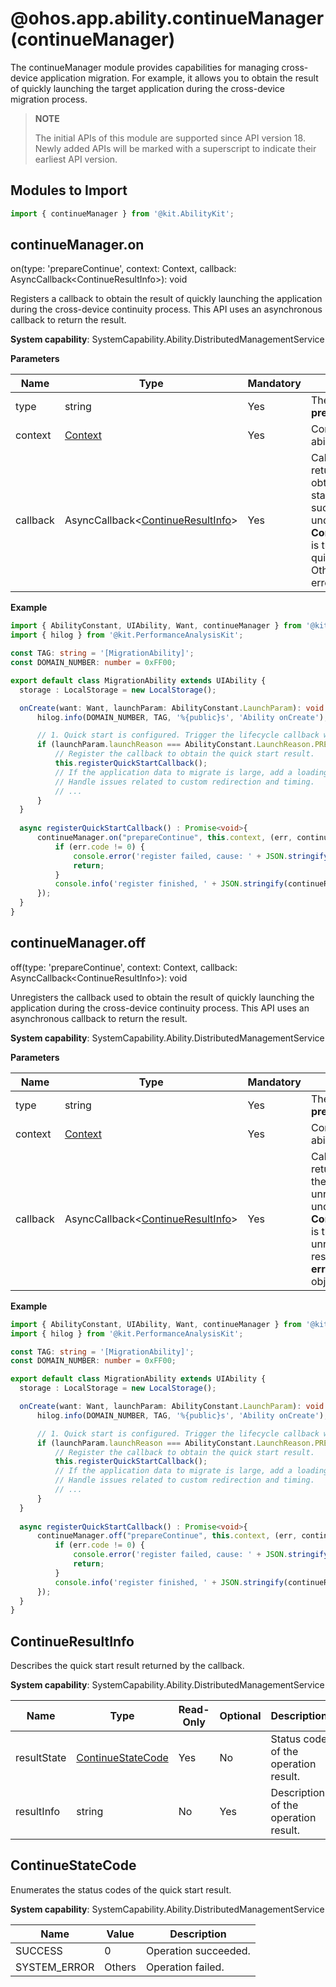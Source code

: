 # @ohos.app.ability.continueManager (continueManager)

The continueManager module provides capabilities for managing cross-device application migration. For example, it allows you to obtain the result of quickly launching the target application during the cross-device migration process.

> **NOTE**
> 
> The initial APIs of this module are supported since API version 18. Newly added APIs will be marked with a superscript to indicate their earliest API version.

## Modules to Import

```ts
import { continueManager } from '@kit.AbilityKit';
```

## continueManager.on

on(type: 'prepareContinue', context: Context, callback: AsyncCallback&lt;ContinueResultInfo&gt;): void

Registers a callback to obtain the result of quickly launching the application during the cross-device continuity process. This API uses an asynchronous callback to return the result.

**System capability**: SystemCapability.Ability.DistributedManagementService

**Parameters**

  | Name| Type                                                                                             | Mandatory| Description                                      |
  | -------- |-------------------------------------------------------------------------------------------------| -------- |------------------------------------------|
  | type | string                                                                                          | Yes| The value is fixed at **prepareContinue**.                    |
  | context | [Context](../apis-ability-kit/js-apis-inner-application-baseContext.md)                                                                                         | Yes| Context of the ability.                        |
  | callback | AsyncCallback&lt;[ContinueResultInfo](js-apis-app-ability-continueManager.md#continueresultinfo)&gt; | Yes| Callback used to return the result. If obtaining the quick start result is successful, **err** is undefined, and **ContinueResultInfo** is the obtained quick startup result. Otherwise, **err** is an error object.|

**Example**

  ```ts
import { AbilityConstant, UIAbility, Want, continueManager } from '@kit.AbilityKit';
import { hilog } from '@kit.PerformanceAnalysisKit';

const TAG: string = '[MigrationAbility]';
const DOMAIN_NUMBER: number = 0xFF00;

export default class MigrationAbility extends UIAbility {
    storage : LocalStorage = new LocalStorage();

    onCreate(want: Want, launchParam: AbilityConstant.LaunchParam): void {
        hilog.info(DOMAIN_NUMBER, TAG, '%{public}s', 'Ability onCreate');

        // 1. Quick start is configured. Trigger the lifecycle callback when the application is launched immediately.
        if (launchParam.launchReason === AbilityConstant.LaunchReason.PREPARE_CONTINUATION) {
            // Register the callback to obtain the quick start result.
            this.registerQuickStartCallback();
            // If the application data to migrate is large, add a loading screen here (for example, displaying "loading" on the screen).
            // Handle issues related to custom redirection and timing.
            // ...
        }
    }
    
    async registerQuickStartCallback() : Promise<void>{
        continueManager.on("prepareContinue", this.context, (err, continueResultInfo)=>{
            if (err.code != 0) {
                console.error('register failed, cause: ' + JSON.stringify(err));
                return;
            }
            console.info('register finished, ' + JSON.stringify(continueResultInfo));
        });
    }
}
  ```

## continueManager.off

off(type: 'prepareContinue', context: Context, callback: AsyncCallback&lt;ContinueResultInfo&gt;): void

Unregisters the callback used to obtain the result of quickly launching the application during the cross-device continuity process. This API uses an asynchronous callback to return the result.

**System capability**: SystemCapability.Ability.DistributedManagementService

**Parameters**

| Name| Type                                | Mandatory| Description                                  |
  | -------- |------------------------------------| -------- |--------------------------------------|
| type | string                             | Yes| The value is fixed at **prepareContinue**.                |
| context | [Context](../apis-ability-kit/js-apis-inner-application-baseContext.md)                            | Yes| Context of the ability.                    |
| callback | AsyncCallback&lt;[ContinueResultInfo](js-apis-app-ability-continueManager.md#continueresultinfo)&gt; | Yes| Callback used to return the result. If the callback is unregistered, **err** is undefined, and **ContinueResultInfo** is the callback unregistration result. Otherwise, **err** is an error object.|

**Example**

  ```ts
import { AbilityConstant, UIAbility, Want, continueManager } from '@kit.AbilityKit';
import { hilog } from '@kit.PerformanceAnalysisKit';

const TAG: string = '[MigrationAbility]';
const DOMAIN_NUMBER: number = 0xFF00;

export default class MigrationAbility extends UIAbility {
    storage : LocalStorage = new LocalStorage();

    onCreate(want: Want, launchParam: AbilityConstant.LaunchParam): void {
        hilog.info(DOMAIN_NUMBER, TAG, '%{public}s', 'Ability onCreate');

        // 1. Quick start is configured. Trigger the lifecycle callback when the application is launched immediately.
        if (launchParam.launchReason === AbilityConstant.LaunchReason.PREPARE_CONTINUATION) {
            // Register the callback to obtain the quick start result.
            this.registerQuickStartCallback();
            // If the application data to migrate is large, add a loading screen here (for example, displaying "loading" on the screen).
            // Handle issues related to custom redirection and timing.
            // ...
        }
    }
    
    async registerQuickStartCallback() : Promise<void>{
        continueManager.off("prepareContinue", this.context, (err, continueResultInfo)=>{
            if (err.code != 0) {
                console.error('register failed, cause: ' + JSON.stringify(err));
                return;
            }
            console.info('register finished, ' + JSON.stringify(continueResultInfo));
        });
    }
}
  ```

## ContinueResultInfo

Describes the quick start result returned by the callback.

**System capability**: SystemCapability.Ability.DistributedManagementService

| Name| Type                                                                           | Read-Only| Optional| Description      |
| -------- |-------------------------------------------------------------------------------|----|----|----------|
| resultState | [ContinueStateCode](js-apis-app-ability-continueManager.md#continuestatecode) | Yes | No | Status code of the operation result.|
| resultInfo | string                                                                        | No | Yes | Description of the operation result.|

## ContinueStateCode

Enumerates the status codes of the quick start result.

**System capability**: SystemCapability.Ability.DistributedManagementService

| Name| Value | Description   | 
| -------- |----|-------|
| SUCCESS  | 0  | Operation succeeded.| 
| SYSTEM_ERROR | Others| Operation failed.| 
